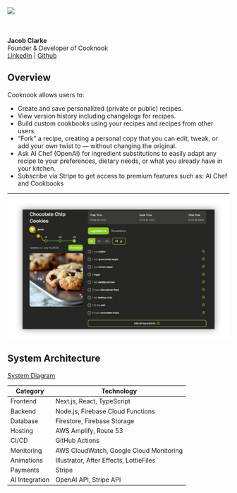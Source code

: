 
<div>
  <a href='https://mycooknook.com/'>
    <img src ='https://mycooknook.com/CooknookEmailHeader.png' width='300'> </img>
  <a>
</div>
<br></br>

**Jacob Clarke**  
Founder & Developer of Cooknook  
[LinkedIn](https://www.linkedin.com/in/jacob-clarke-developer/) | [Github](https://www.github.com/jacobclarke4/)


## Overview

Cooknook allows users to:
- Create and save personalized (private or public) recipes.
- View version history including changelogs for recipes.
- Build custom cookbooks using your recipes and recipes from other users.
- “Fork” a recipe, creating a personal copy that you can edit, tweak, or add your own twist to — without changing the original.
- Ask AI Chef (OpenAI) for ingredient substitutions to easily adapt any recipe to your preferences, dietary needs, or what you already have in your kitchen.
- Subscribe via Stripe to get access to premium features such as: AI Chef and Cookbooks

---
<img src='/ExampleImages/RecipeExample.png'></img>

## System Architecture

[System Diagram](./docs/system-design-diagram.png)

| Category | Technology |
|-----------|-------------|
| Frontend | Next.js, React, TypeScript |
| Backend | Node.js, Firebase Cloud Functions |
| Database | Firestore, Firebase Storage |
| Hosting | AWS Amplify, Route 53 |
| CI/CD | GitHub Actions |
| Monitoring | AWS CloudWatch, Google Cloud Monitoring |
| Animations | Illustrator, After Effects, LottieFiles |
| Payments | Stripe |
| AI Integration | OpenAI API, Stripe API |
